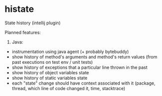 # histate
State history (intellij plugin)



Planned features:

1. Java:
- instrumentation using java agent (+ probably bytebuddy)
- show history of method's arguments and method's return values (from past executions on test env / unit tests)
- show history of exceptions that a particular line thrown in the past
- show history of object variables state 
- show history of static variables state
- each "state" change should have context associated with it (package, thread, which line of code changed it, time, stacktrace)
